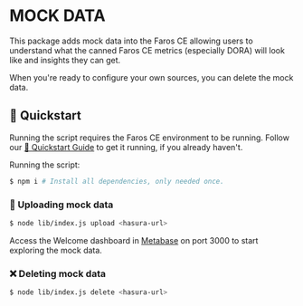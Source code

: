 # MOCK DATA
This package adds mock data into the Faros CE allowing users to understand what the canned Faros CE metrics (especially DORA) will look like and insights they can get.

When you're ready to configure your own sources, you can delete the mock data.

## :checkered_flag: Quickstart

Running the script requires the Faros CE environment to be running. Follow our [🏁 Quickstart Guide](https://community.faros.ai/docs/quickstart) to get it running, if you already haven't.


Running the script:
```sh
$ npm i # Install all dependencies, only needed once.
```

### :bullettrain_side: Uploading mock data
```sh
$ node lib/index.js upload <hasura-url>
```

Access the Welcome dashboard in [Metabase](http://localhost:3000/dashboard/1) on port 3000 to start exploring the mock data.

### :x: Deleting mock data
```sh
$ node lib/index.js delete <hasura-url>
```